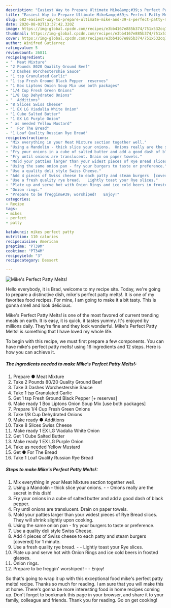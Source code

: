 ```yaml
---
description: "Easiest Way to Prepare Ultimate Mike&amp;#39;s Perfect Patty Melts!"
title: "Easiest Way to Prepare Ultimate Mike&amp;#39;s Perfect Patty Melts!"
slug: 682-easiest-way-to-prepare-ultimate-mike-and-39-s-perfect-patty-melts
date: 2020-08-02T13:37:42.320Z
image: https://img-global.cpcdn.com/recipes/e3bb4167e885b374/751x532cq70/mikes-perfect-patty-melts-recipe-main-photo.jpg
thumbnail: https://img-global.cpcdn.com/recipes/e3bb4167e885b374/751x532cq70/mikes-perfect-patty-melts-recipe-main-photo.jpg
cover: https://img-global.cpcdn.com/recipes/e3bb4167e885b374/751x532cq70/mikes-perfect-patty-melts-recipe-main-photo.jpg
author: Winifred Gutierrez
ratingvalue: 5
reviewcount: 36811
recipeingredient:
- "  Meat Mixture"
- "2 Pounds 8020 Quality Ground Beef"
- "3 Dashes Worchestershie Sauce"
- "1 tsp Granulated Garlic"
- "1 tsp Fresh Ground Black Pepper  reserves"
- "1 Box Liptons Onion Soup Mix use both packages"
- "1/4 Cup Fresh Green Onions"
- "1/8 Cup Dehydrated Onions"
- "  Additions"
- "8 Slices Swiss Cheese"
- "1 EX LG Viadalia White Onion"
- "1 Cube Salted Butter"
- "1 EX LG Purple Onion"
- " as needed Yellow Mustard"
- "  For The Bread"
- "1 Loaf Quality Russian Rye Bread"
recipeinstructions:
- "Mix everything in your Meat Mixture section together well."
- "Using a Mandolin - thick slice your onions.  Onions really are the secret in this dish!"
- "Fry your onions in a cube of salted butter and add a good dash of black pepper."
- "Fry until onions are translucent. Drain on paper towels."
- "Mold your patties larger than your widest pieces of Rye Bread slices. They will shrink slightly upon cooking."
- "Using the same onion pan - fry your burgers to taste or preference."
- "Use a quality deli style Swiss Cheese."
- "Add 4 pieces of Swiss cheese to each patty and steam burgers  [covered] for 1 minute."
- "Use a fresh quality rye bread.   Lightly toast your Rye slices."
- "Plate up and serve hot with Onion Rings and ice cold beers in frosted glasses."
- "Onion rings."
- "Prepare to be freggin&#39; worshiped!   Enjoy!"
categories:
- Recipe
tags:
- mikes
- perfect
- patty

katakunci: mikes perfect patty 
nutrition: 110 calories
recipecuisine: American
preptime: "PT39M"
cooktime: "PT34M"
recipeyield: "3"
recipecategory: Dessert

---
```



![Mike&#39;s Perfect Patty Melts!](https://img-global.cpcdn.com/recipes/e3bb4167e885b374/751x532cq70/mikes-perfect-patty-melts-recipe-main-photo.jpg)

Hello everybody, it is Brad, welcome to my recipe site. Today, we're going to prepare a distinctive dish, mike&#39;s perfect patty melts!. It is one of my favorites food recipes. For mine, I am going to make it a bit tasty. This is gonna smell and look delicious.

Mike&#39;s Perfect Patty Melts! is one of the most favored of current trending meals on earth. It is easy, it is quick, it tastes yummy. It's enjoyed by millions daily. They're fine and they look wonderful. Mike&#39;s Perfect Patty Melts! is something that I have loved my whole life.




To begin with this recipe, we must first prepare a few components. You can have mike&#39;s perfect patty melts! using 16 ingredients and 12 steps. Here is how you can achieve it.

<!--inarticleads1-->

##### The ingredients needed to make Mike&#39;s Perfect Patty Melts!:

1. Prepare  ● Meat Mixture
1. Take 2 Pounds 80/20 Quality Ground Beef
1. Take 3 Dashes Worchestershie Sauce
1. Take 1 tsp Granulated Garlic
1. Get 1 tsp Fresh Ground Black Pepper [+ reserves]
1. Make ready 1 Box Liptons Onion Soup Mix [use both packages]
1. Prepare 1/4 Cup Fresh Green Onions
1. Take 1/8 Cup Dehydrated Onions
1. Make ready  ● Additions
1. Take 8 Slices Swiss Cheese
1. Make ready 1 EX LG Viadalia White Onion
1. Get 1 Cube Salted Butter
1. Make ready 1 EX LG Purple Onion
1. Take  as needed Yellow Mustard
1. Get  ● For The Bread
1. Take 1 Loaf Quality Russian Rye Bread




<!--inarticleads2-->

##### Steps to make Mike&#39;s Perfect Patty Melts!:

1. Mix everything in your Meat Mixture section together well.
1. Using a Mandolin - thick slice your onions. -  - Onions really are the secret in this dish!
1. Fry your onions in a cube of salted butter and add a good dash of black pepper.
1. Fry until onions are translucent. Drain on paper towels.
1. Mold your patties larger than your widest pieces of Rye Bread slices. They will shrink slightly upon cooking.
1. Using the same onion pan - fry your burgers to taste or preference.
1. Use a quality deli style Swiss Cheese.
1. Add 4 pieces of Swiss cheese to each patty and steam burgers  [covered] for 1 minute.
1. Use a fresh quality rye bread.  -  - Lightly toast your Rye slices.
1. Plate up and serve hot with Onion Rings and ice cold beers in frosted glasses.
1. Onion rings.
1. Prepare to be freggin&#39; worshiped!  -  - Enjoy!




So that's going to wrap it up with this exceptional food mike&#39;s perfect patty melts! recipe. Thanks so much for reading. I am sure that you will make this at home. There's gonna be more interesting food in home recipes coming up. Don't forget to bookmark this page in your browser, and share it to your family, colleague and friends. Thank you for reading. Go on get cooking!

